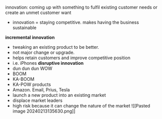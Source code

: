 innovation: coming up with something to fulfil existing customer needs or create an unmet customer want
- innovation = staying competitive. makes having the business sustainable

**incremental innovation**
- tweaking an existing product to be better.
- not major change or upgrade. 
- helps retain customers and improve competitive position
- i.e. iPhones
**disruptive innovation**
- dun dun dun WOW
- BOOM
- KA-BOOM
- KA-POW products
- Amazon. Email, Prius, Tesla
- launch a new product into an existing market
- displace market leaders
- high risk because it can change the nature of the market
![[Pasted image 20240213135630.png]]
